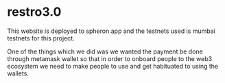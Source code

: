 # restro3.0

This website is deployed to spheron.app and the testnets used is mumbai testnets for this project.


One of the things which we did was we wanted the payment be done through metamask wallet so that in order to onboard people to the web3 ecosystem we need to make people to use and get habituated to using the wallets.




